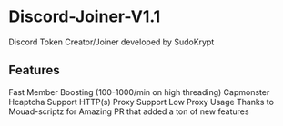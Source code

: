 # Discord-Joiner-V1.1

Discord Token Creator/Joiner developed by SudoKrypt

## Features

Fast Member Boosting (100-1000/min on high threading)
Capmonster Hcaptcha Support
HTTP(s) Proxy Support
Low Proxy Usage
Thanks to Mouad-scriptz for Amazing PR that added a ton of new features
